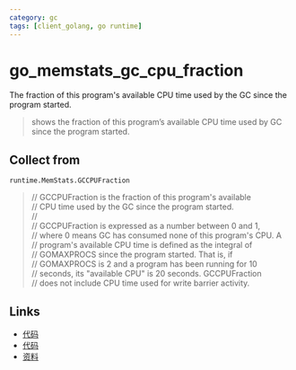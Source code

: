 ```yaml
---
category: gc
tags: [client_golang, go runtime]
---
```

# go_memstats_gc_cpu_fraction

The fraction of this program's available CPU time used by the GC since the program started.

> shows the fraction of this program’s available CPU time used by GC since the program started.

## Collect from

`runtime.MemStats.GCCPUFraction`

> // GCCPUFraction is the fraction of this program's available  
> // CPU time used by the GC since the program started.  
> //  
> // GCCPUFraction is expressed as a number between 0 and 1,  
> // where 0 means GC has consumed none of this program's CPU. A  
> // program's available CPU time is defined as the integral of  
> // GOMAXPROCS since the program started. That is, if  
> // GOMAXPROCS is 2 and a program has been running for 10  
> // seconds, its "available CPU" is 20 seconds. GCCPUFraction  
> // does not include CPU time used for write barrier activity.  

## Links

- [代码](https://github.com/prometheus/client_golang/blob/master/prometheus/go_collector.go#L278)
- [代码](https://golang.org/src/runtime/mstats.go#L413)
- [资料](https://povilasv.me/prometheus-go-metrics/#)

